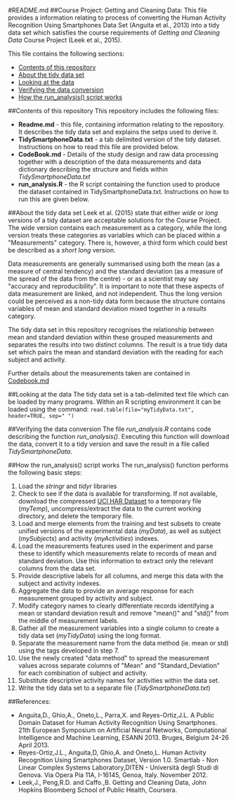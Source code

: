 #README.md
##Course Project: Getting and Cleaning Data: 
This file provides a information relating to process of converting the Human Activity Recognition Using Smartphones Data Set (Anguita et al., 2013) into a tidy data set which satisfies the course requirements of *Getting and Cleaning Data* Course Project (Leek et al., 2015).

This file contains the following sections:
* [Contents of this repository](#contents-of-this-repository)
* [About the tidy data set](#about-the-tidy-data-set)
* [Looking at the data](#looking-at-the-data)
* [Verifying the data conversion](#verifying-the-data-conversion)
* [How the run_analysis() script works](#how-the-run_analysis-script-works)

##Contents of this repository
This repository includes the following files:
* **Readme.md** - this file, containing information relating to the repository. It describes the tidy data set and explains the setps used to derive it.
* **TidySmartphoneData.txt** - a tab delimited version of the tidy dataset. Instructions on how to read this file are provided below.
* **CodeBook.md** - Details of the study design and raw data processing together with a description of the data measurements and data dictionary describing the structure and fields within *TidySmartphoneData.txt* 
* **run_analysis.R** - the R script containing the function used to produce the dataset contained in TidySmartphoneData.txt.  Instructions on how to run this are given below.

##About the tidy data set
Leek et al. (2015) state that either *wide* or *long* versions of a tidy dataset are acceptable solutions for the Course Project.  The wide version contains each measurement as a category, while the long version treats these categories as variables which can be placed within a "Measurements" category.  There is, however, a third form which could best be described as a *short long* version.

Data measurements are generally summarised using both the mean (as a measure of central tendency) and the standard deviation (as a measure of the spread of the data from the centre) - or as a scientist may say "accuracy and reproducibility". It is important to note that these aspects of data measurement are linked, and not independent.  Thus the long version could be perceived as a non-tidy data form because the structure contains variables of mean and standard deviation mixed together in a *results* category.

The tidy data set in this repository recognises the relationship between mean and standard deviation within these grouped measurements and separates the results into two distinct columns.  The result is a true tidy data set which pairs the mean and standard deviation with the reading for each subject and activity.

Further details about the measurements taken are contained in [Codebook.md](CodeBook.md)

##Looking at the data
The tidy data set is a tab-delimited text file which can be loaded by many programs.  Within an R scripting environment it can be loaded using the command:
`read.table(file="myTidyData.txt", header=TRUE, sep=" ")`

##Verifying the data conversion
The file *run_analysis.R* contains code describing the function *run_analysis()*.  Executing this function will download the data, convert it to a tidy version and save the result in a file called *TidySmartphoneData*.

##How the run_analysis() script works
The run_analysis() function performs the following basic steps:

1.  Load the *stringr* and *tidyr* libraries
2.  Check to see if the data is available for transforming.  If not available, download the compressed [UCI HAR Dataset](https://d396qusza40orc.cloudfront.net/getdata%2Fprojectfiles%2FUCI%20HAR%20Dataset.zip) to a temporary file (*myTemp*), uncompress/extract the data to the current working directory, and delete the temporary file.
3.  Load and merge elements from the training and test subsets to create unified versions of the experimental data (*myData*), as well as subject (*mySubjects*) and activity (*myActivities*) indexes.
4.  Load the measurements features used in the experiment and parse these to identify which measurements relate to records of mean and standard deviation. Use this information to extract only the relevant columns from the data set.
5.  Provide  descriptive labels for all columns, and merge this data with the subject and activity indexes.
6.  Aggregate the data to provide an average response for each measurement grouped by activity and subject.
7.  Modify category names to clearly differentiate records identifying a mean or standard deviation result and remove "mean()" and "std()" from the middle of measurement labels. 
8.  Gather all the measurement variables into a single column to create a tidy data set (*myTidyData*) using the long format.
9.  Separate the measurement name from the data method (ie. mean or std) using the tags developed in step 7.
10.  Use the newly created "data method" to spread the measurement values across separate columns of "Mean" and "Standard_Deviation" for each combination of subject and activity.
11.  Substitute descriptive activity names for activities within the data set.
12.  Write the tidy data set to a separate file (*TidySmartphoneData.txt*)


##References:
* Anguita,D., Ghio,A., Oneto,L., Parra,X. and Reyes-Ortiz,J.L. A Public Domain Dataset for Human Activity Recognition Using Smartphones. 21th European Symposium on Artificial Neural Networks, Computational Intelligence and Machine Learning, ESANN 2013. Bruges, Belgium 24-26 April 2013.
* Reyes-Ortiz,J.L., Anguita,D, Ghio,A. and Oneto,L. Human Activity Recognition Using Smartphones Dataset, Version 1.0. Smartlab - Non Linear Complex Systems Laboratory,DITEN - Università degli Studi di Genova. Via Opera Pia 11A, I-16145, Genoa, Italy. November 2012.
* Leek,J., Peng,R.D. and Caffo.,B. Getting and Cleaning Data, John Hopkins Bloomberg School of Public Health, Coursera.
